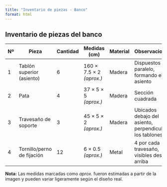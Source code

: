 ```yaml
---
title: "Inventario de piezas - Banco"
format: html
---
```


## Inventario de piezas del banco

| Nº | Pieza                       | Cantidad | Medidas (cm)                  | Material  | Observaciones |
|----|-----------------------------|----------|--------------------------------|-----------|---------------|
| 1  | Tablón superior (asiento)   | 6        | 160 × 7.5 × 2 *(aprox.)*       | Madera    | Dispuestos en paralelo, formando el asiento |
| 2  | Pata                        | 4        | 37 × 5 × 5 *(aprox.)*          | Madera    | Sección cuadrada |
| 3  | Travesaño de soporte        | 3        | 45 × 5 × 2 *(aprox.)*          | Madera    | Ubicados debajo del asiento, perpendicular a los tablones |
| 4  | Tornillo/perno de fijación  | 12       | 6 × 0.5 *(aprox.)*             | Metal     | 4 por cada travesaño, visibles desde arriba |

**Nota:** Las medidas marcadas como *aprox.* fueron estimadas a partir de la imagen y pueden variar ligeramente según el diseño real.

